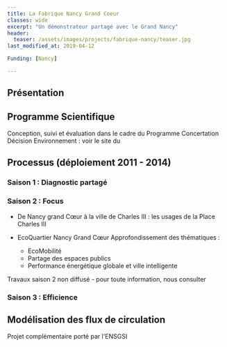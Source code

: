 ```yaml
---
title: La Fabrique Nancy Grand Coeur
classes: wide
excerpt: "Un démonstrateur partagé avec le Grand Nancy"
header:
  teaser: /assets/images/projects/fabrique-nancy/teaser.jpg
last_modified_at: 2019-04-12

Funding: [Nancy]

---
```


## Présentation

## Programme Scientifique

Conception, suivi et évaluation dans le cadre du Programme Concertation Décision Environnement : voir le site du

## Processus (déploiement 2011 - 2014)


### Saison 1 : Diagnostic partagé



### Saison 2 : Focus

- De Nancy grand Cœur à la ville de Charles III : les usages de la Place Charles III
- EcoQuartier Nancy Grand Cœur Approfondissement des thématiques :
  
  - EcoMobilité
  - Partage des espaces publics
  - Performance énergétique globale et ville intelligente


Travaux saison 2 non diffusé - pour toute information, nous consulter


### Saison 3 : Efficience


## Modélisation des flux de circulation
Projet complémentaire porté par l'ENSGSI